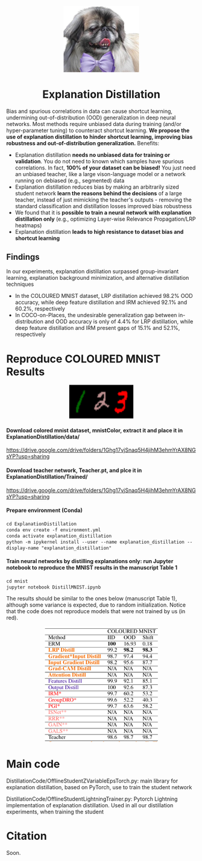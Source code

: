 <div align="center">
  <img src="etc/dog.png" alt="Explanation Distillation" width="200">
  <br>
  <h1><strong>Explanation Distillation</strong></h1>
</div>

Bias and spurious correlations in data can cause shortcut learning, undermining out-of-distribution (OOD) generalization in deep neural networks. Most methods require unbiased data during training (and/or hyper-parameter tuning) to counteract shortcut learning. **We propose the use of explanation distillation to hinder shortcut learning, improving bias robustness and out-of-distribution generalization.** Benefits:
- Explanation distillation **needs no unbiased data for training or validation**. You do not need to known which samples have spurious correlations. In fact, **100% of your dataset can be biased!** You just need an unbiased teacher, like a large vison-language model or a network running on debiased (e.g., segmented) data
- Explanation distillation reduces bias by making an arbitrarily sized student network **learn the reasons behind the decisions** of a large teacher, instead of just mimicking the teacher's outputs - removing the standard classification and distillation losses improved bias robustness
- We found that it is **possible to train a neural network with explanation distillation only** (e.g., optimizing Layer-wise Relevance Propagation/LRP heatmaps)
- Explanation distillation **leads to high resistance to dataset bias and shortcut learning**

## Findings

In our experiments, explanation distillation surpassed group-invariant learning, explanation background minimization, and alternative distillation techniques
- In the COLOURED MNIST dataset, LRP distillation achieved 98.2% OOD accuracy, while deep feature distillation and IRM achieved 92.1% and 60.2%, respectively
- In COCO-on-Places, the undesirable generalization gap between in-distribution and OOD accuracy is only of 4.4% for LRP distillation, while deep feature distillation and IRM present gaps of 15.1% and 52.1%, respectively


# Reproduce COLOURED MNIST Results

<div align="center">
  <img src="etc/ColorMNIST.png" alt="MNIST" width="170">
  <br>
</div>

#### Download colored mnist dataset, mnistColor, extract it and place it in ExplanationDistillation/data/

https://drive.google.com/drive/folders/1Ghg17vjSnaq5H4jihM3ehmYrAX8NGsYP?usp=sharing

#### Download teacher network, Teacher.pt, and plce it in ExplanationDistillation/Trained/

https://drive.google.com/drive/folders/1Ghg17vjSnaq5H4jihM3ehmYrAX8NGsYP?usp=sharing

#### Prepare environment (Conda)
```
cd ExplanationDistillation
conda env create -f environment.yml
conda activate explanation_distillation
python -m ipykernel install --user --name explanation_distillation --display-name "explanation_distillation"
```

#### Train neural networks by distilling explanations only: run Jupyter notebook to reproduce the MNIST results in the manuscript Table 1
```
cd mnist
jupyter notebook DistillMNIST.ipynb
```
 
The results should be similar to the ones below (manuscript Table 1), although some variance is expected, due to random initialization. Notice that the code does not reproduce models that were not trained by us (in red).

<p align="center">
  <img src="etc/results.png" alt="MNIST results" width="300">
</p>


# Main code

DistillationCode/OfflineStudentZVariableEpsTorch.py: main library for explanation distillation, based on PyTorch, use to train the student network

DistillationCode/OfflineStudentLightningTrainer.py: Pytorch Lightning implementation of explanation distillation. Used in all our distillation experiments, when training the student

# Citation

Soon.
